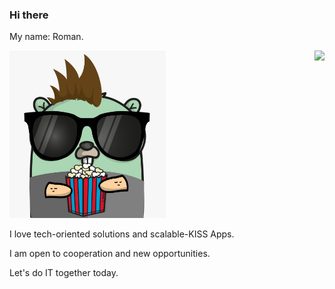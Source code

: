 ### Hi there 

My name: Roman.

<img align="right" src="https://github-readme-stats.vercel.app/api?username=romanitalian&show_icons=true&icon_color=805AD5&text_color=718096&bg_color=ffffff" />


<p>
	<img src="https://github.com/romanitalian/romanitalian/blob/master/gopher_1.jpeg" width="250"/>
</p>



I love tech-oriented solutions and scalable-KISS Apps.

I am open to cooperation and new opportunities.

Let's do IT together today.
